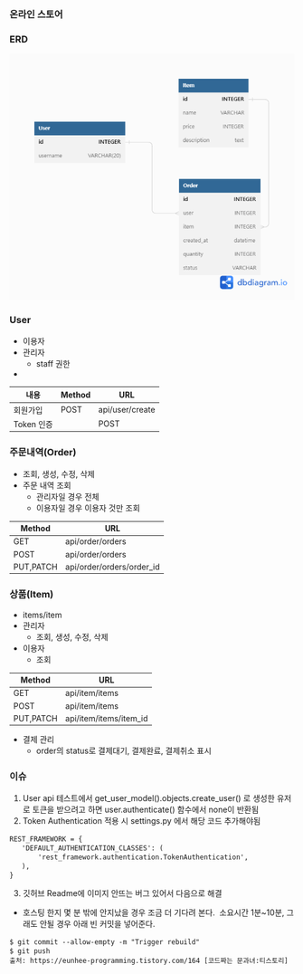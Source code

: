### 온라인 스토어

### ERD
<img src='/images/ERD.png'>

### User
- 이용자
- 관리자
  -  staff 권한
- 
| 내용 | Method | URL |
|------|---|---------|
|회원가입|POST| api/user/create|
|Token 인증||POST| api/user/token|

### 주문내역(Order)
 - 조회, 생성, 수정, 삭제
 - 주문 내역 조회 
   - 관리자일 경우 전체
   - 이용자일 경우 이용자 것만 조회

| Method | URL |
|---|------| 
|GET| api/order/orders|
|POST| api/order/orders|
|PUT,PATCH| api/order/orders/order_id|

### 상품(Item)
 - items/item
 - 관리자
   - 조회, 생성, 수정, 삭제
 - 이용자
   - 조회
  
  | Method | URL |
  |--------|--------| 
  |GET| api/item/items|
  |POST| api/item/items|
  |PUT,PATCH| api/item/items/item_id|
 
- 결제 관리
  - order의 status로 결제대기, 결제완료, 결제취소 표시

### 이슈
1.  User api 테스트에서 get_user_model().objects.create_user() 로 생성한 유저로 
  토큰을 받으려고 하면 user.authenticate() 함수에서 none이 반환됨
2. Token Authentication 적용 시 settings.py 에서 해당 코드 추가해야됨
```
REST_FRAMEWORK = {
   'DEFAULT_AUTHENTICATION_CLASSES': (
       'rest_framework.authentication.TokenAuthentication',
   ),
}
```
3. 깃허브 Readme에 이미지 안뜨는 버그 있어서 다음으로 해결

- 호스팅 한지 몇 분 밖에 안지났을 경우 조금 더 기다려 본다. 
소요시간 1분~10분, 그래도 안될 경우 아래 빈 커밋을 넣어준다.
```
$ git commit --allow-empty -m "Trigger rebuild"
$ git push
출처: https://eunhee-programming.tistory.com/164 [코드짜는 문과녀:티스토리]
```